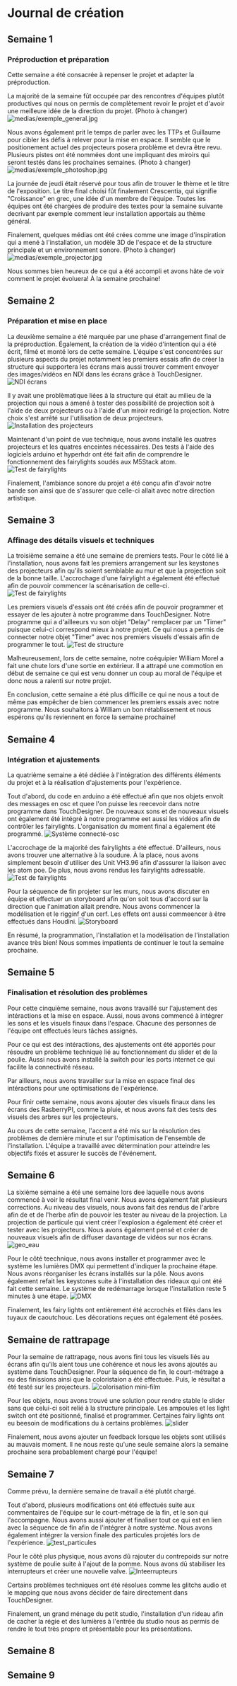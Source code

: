 # Journal de création

## Semaine 1
### Préproduction et préparation

Cette semaine a été consacrée à repenser le projet et adapter la préproduction.

La majorité de la semaine fût occupée par des rencontres d'équipes plutôt productives qui nous on permis de complètement revoir le projet et d'avoir une meilleure idée de la direction du projet.
(Photo à changer)
![medias/exemple_general.jpg](https://github.com/Iteration6/Effet-Papillon/blob/bff25fd46ef8aaab2b5f28a35b97eb95d7b22ec0/docs/journaux/medias/bolduc_s1_brainstorm.jpg)

Nous avons également prit le temps de parler avec les TTPs et Guillaume pour cibler les défis à relever pour la mise en espace. Il semble que le positionement actuel des projecteurs posera problème et devra être revu. Plusieurs pistes ont été nommées dont une impliquant des miroirs qui seront testés dans les prochaines semaines.
(Photo à changer)
![medias/exemple_photoshop.jpg](https://github.com/Iteration6/Effet-Papillon/blob/bff25fd46ef8aaab2b5f28a35b97eb95d7b22ec0/docs/journaux/medias/grand_studio_setup_01.jpg)

La journée de jeudi était réservé pour tous afin de trouver le thème et le titre de l'exposition. Le titre final choisi fût finalement Crescentia, qui signifie "Croissance" en grec, une idée d'un membre de l'équipe. Toutes les équipes ont été chargées de produire des textes pour la semaine suivante decrivant par exemple comment leur installation apportais au thème général.

Finalement, quelques médias ont été crées comme une image d'inspiration qui a mené à l'installation, un modèle 3D de l'espace et de la structure principale et un environnement sonore.
(Photo à changer)
![medias/exemple_projector.jpg](https://github.com/Iteration6/Effet-Papillon/blob/bff25fd46ef8aaab2b5f28a35b97eb95d7b22ec0/docs/journaux/medias/art_petit_studio.png)

Nous sommes bien heureux de ce qui a été accompli et avons hâte de voir comment le projet évoluera! À la semaine prochaine!

## Semaine 2
### Préparation et mise en place

La deuxième semaine a été marquée par une phase d'arrangement final de la préproduction. Également, la création de la vidéo d'intention qui a été écrit, filmé et monté lors de cette semaine. L'équipe s'est concentrées sur plusieurs aspects du projet notamment les premiers essais afin de créer la structure qui supportera les écrans mais aussi trouver comment envoyer des images/vidéos en NDI dans les écrans grâce à TouchDesigner.
![NDI écrans](medias/pi-ndi.jpg)

Il y avait une problèmatique liées à la structure qui était au milieu de la projection qui nous a amené à tester des possibilité de projection soit à l'aide de deux projecteurs ou à l'aide d'un miroir redirigé la projection. Notre choix s'est arrêté sur l'utilisation de deux projecteurs.
![Installation des projecteurs](medias/instal-projecteurs.jpg)

Maintenant d'un point de vue technique, nous avons installé les quatres projecteurs et les quatres enceintes nécessaires. Des tests à l'aide des logiciels arduino et hyperhdr ont été fait afin de comprendre le fonctionnement des fairylights soudés aux M5Stack atom.
![Test de fairylights](medias/fairylight1.jpg)

Finalement, l'ambiance sonore du projet a été conçu afin d'avoir notre bande son ainsi que de s'assurer que celle-ci allait avec notre direction artistique.

## Semaine 3
### Affinage des détails visuels et techniques

La troisième semaine a été une semaine de premiers tests. Pour le côté lié à l'installation, nous avons fait les premiers arrangement sur les keystones des projecteurs afin qu'ils soient semblable au mur et que la projection soit de la bonne taille. L'accrochage d'une fairylight a également été effectué afin de pouvoir commencer la scénarisation de celle-ci.
![Test de fairylights](medias/une_fairylight.jpg)

Les premiers visuels d'essais ont été créés afin de pouvoir programmer et essayer de les ajouter à notre programme dans TouchDesigner. Notre programme qui a d'ailleeurs vu son objet "Delay" remplacer par un "Timer" puisque celui-ci correspond mieux à notre projet. Ce qui nous a permis de connecter notre objet "Timer" avec nos premiers visuels d'essais afin de programmer le tout.
![Test de structure](medias/structure-test.jpg)

Malheureusement, lors de cette semaine, notre coéquipier William Morel a fait une chute lors d'une sortie en extérieur. Il a attrapé une commotion en début de semaine ce qui est venu donner un coup au moral de l'équipe et donc nous a ralenti sur notre projet. 

En conclusion, cette semaine a été plus difficille ce qui ne nous a tout de même pas empêcher de bien commencer les premiers essais avec notre programme. Nous souhaitons à William un bon rétablissement et nous espérons qu'ils reviennent en force la semaine prochaine!

## Semaine 4
### Intégration et ajustements

La quatrième semaine a été dédiée à l'intégration des différents éléments du projet et à la réalisation d'ajustements pour l'expérience.

Tout d'abord, du code en arduino a été effectué afin que nos objets envoit des messages en osc et quee l'on puisse les reecevoir dans notre programme dans TouchDesigner. De nouveaux sons et de nouveaux visuels ont également été intégré à notre programme eet aussi les vidéos afin de contrôler les fairylights. L'organisation du moment final a également été programmé.
![Système connecté-osc](medias/bolduc_semaine4_1.png)

L'accrochage de la majorité des fairylights a été effectué. D'ailleurs, nous avons trouver une alternative à la soudure. À la place, nous avons simplement besoin d'utiliser des Unit VH3.96 afin d'asssurer la liaison avec les atom poe. De plus, nous avons rendus les fairylights adressable.
![Test de fairylights](medias/fairylight_accrocher.jpg)

Pour la séquence de fin projeter sur les murs, nous avons discuter en équipe et effectuer un storyboard afin qu'on soit tous d'accord sur la direction que l'animation allait prendre. Nous avons commencer la modélisation et le rigginf d'un cerf. Les effets ont aussi commeencer à être effectués dans Houdini.
![Storyboard](../journaux/medias/storyboard.png)

En résumé, la programmation, l'installation et la modélisation de l'installation avance très bien! Nous sommes impatients de continuer le tout la semaine prochaine.

## Semaine 5
### Finalisation et résolution des problèmes

Pour cette cinquième semaine, nous avons travaillé sur l'ajustement des intéractions et la mise en espace. Aussi, nous avons commencé à intégrer les sons et les visuels finaux dans l'espace. Chacune des personnes de l'équipe ont effectués leurs tâches assignés.

Pour ce qui est des intéractions, des ajustements ont été apportés pour résoudre un problème technique lié au fonctionnement du slider et de la poulie. Aussi nous avons installé la switch pour les ports internet ce qui facilite la connectivité réseau.

Par ailleurs, nous avons travailler sur la mise en espace final des intéractions pour une optimisations de l'expérience.

Pour finir cette semaine, nous avons ajouter des visuels finaux dans les écrans des RasberryPI, comme la pluie, et nous avons fait des tests des visuels des arbres sur les projecteurs.

Au cours de cette semaine, l'accent a été mis sur la résolution des problèmes de dernière minute et sur l'optimisation de l'ensemble de l'installation. L'équipe a travaillé avec détermination pour atteindre les objectifs fixés et assurer le succès de l'événement.

## Semaine 6
La sixième semaine a été une semaine lors dee laquelle nous avons commencé à voir le résultat final venir. Nous avons également fait plusieurs corrections. Au niveau des visuels, nous avons fait des rendus de l'arbre afin de et de l'herbe afin de pouvoir les tester au niveau de la projection. La projection de particule qui vient créer l'explosion a également été créer et tester avec les projecteurs. Nous avons également pensé et créer de nouveaux visuels afin de diffuser davantage de vidéos sur nos écrans.
![geo_eau](/docs/journaux/medias/lapierre_s6_geo_eau.png)

Pour le côté teechnique, nous avons installer et programmer avec le système les lumières DMX qui permettent d'indiquer la prochaine étape. Nous avons réorganiser les écrans installés sur la pôle. Nous avons également refait les keystones suite à l'installation des rideaux qui ont été fait cette semaine. Le système de redémarrage lorsque l'installation reste 5 minutes à une étape.
![DMX](medias/dmx.png)

Finalement, les fairy lights ont entièrement été accrochés et filés dans les tuyaux de caoutchouc. Les décorations reçues ont également été posées.

## Semaine de rattrapage
Pour la semaine de rattrapage, nous avons fini tous les visuels liés au écrans afin  qu'ils aient tous une cohérence et nous les avons ajoutés au système dans TouchDesigner. Pour la séquence de fin, le court-métrage a eu des finissions ainsi que la coloristaion a été effectuée. Puis, le résultat a été testé sur les projecteurs.
![colorisation mini-film](/docs/journaux/medias/lapierre_sr_minifilm.png) 

Pour les objets, nous avons trouvé une solution pour rendre stable le slider sans que celui-ci soit relié à la structure principale. Les ampoules et les light switch ont été positionné, finalisé et programmer. Certaines fairy lights ont eu beesoin de modifications du à certains problèmes.
![slider](../journaux/medias/slider_accrocher_01.jpg)

Finalement, nous avons ajouter un feedback lorsque les objets sont utilisés au mauvais moment. Il ne nous reste qu'une seule semaine alors la semaine prochaine sera probablement chargé pour l'équipe!

## Semaine 7

Comme prévu, la dernière semaine de travail a été plutôt chargé.

Tout d'abord, plusieurs modifications ont été effectués suite aux commentaires de l'équipe sur le court-métrage de la fin, et le son qui l'accompagne. Nous avons aussi ajouter et finaliser tout ce qui est en lien avec la séquence de fin afin de l'intégrer à notre système. Nous avons également intégrer la version finale des particules projetés lors de l'expérience.
![test_particules](../journaux/medias/test_proj_particules.jpg)

Pour le côté plus physique, nous avons dû rajouter du contrepoids sur notre système de poulie suite à l'ajout de la pomme. Nous avons dû stabiliser les interrupteurs et créer une nouvelle valve. 
![Inteerrupteurs](medias/interrupteur.jpg)

Certains problèmes techniques ont été résolues comme les glitchs audio et le mapping que nous avons décider de faire directement dans TouchDesigner.

Finalement, un grand ménage du petit studio, l'installation d'un rideau afin de cacher la régie et des lumières à l'entrée du studio nous as permis de rendre le tout très propre et présentable pour les présentations.

## Semaine 8

## Semaine 9






